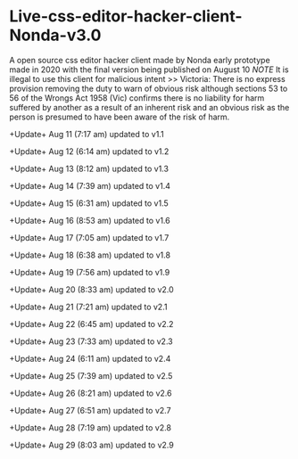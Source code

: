 # Live-css-editor-hacker-client-Nonda-v3.0
A open source css editor hacker client made by Nonda early prototype made in 2020 with the final version being published on August 10 *NOTE* It is illegal to use this client for malicious intent >> Victoria: There is no express provision removing the duty to warn of obvious risk although sections 53 to 56 of the Wrongs Act 1958 (Vic) confirms there is no liability for harm suffered by another as a result of an inherent risk and an obvious risk as the person is presumed to have been aware of the risk of harm. 

+Update+ Aug 11 (7:17 am) updated to v1.1

+Update+ Aug 12 (6:14 am) updated to v1.2

+Update+ Aug 13 (8:12 am) updated to v1.3

+Update+ Aug 14 (7:39 am) updated to v1.4

+Update+ Aug 15 (6:31 am) updated to v1.5

+Update+ Aug 16 (8:53 am) updated to v1.6

+Update+ Aug 17 (7:05 am) updated to v1.7

+Update+ Aug 18 (6:38 am) updated to v1.8

+Update+ Aug 19 (7:56 am) updated to v1.9

+Update+ Aug 20 (8:33 am) updated to v2.0

+Update+ Aug 21 (7:21 am) updated to v2.1

+Update+ Aug 22 (6:45 am) updated to v2.2

+Update+ Aug 23 (7:33 am) updated to v2.3

+Update+ Aug 24 (6:11 am) updated to v2.4

+Update+ Aug 25 (7:39 am) updated to v2.5

+Update+ Aug 26 (8:21 am) updated to v2.6

+Update+ Aug 27 (6:51 am) updated to v2.7

+Update+ Aug 28 (7:19 am) updated to v2.8

+Update+ Aug 29 (8:03 am) updated to v2.9
